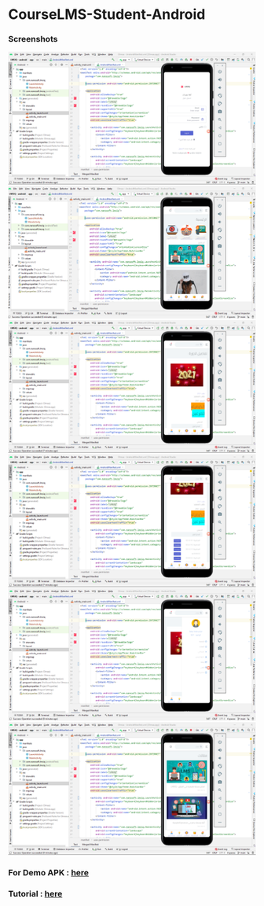 # CourseLMS-Student-Android

### Screenshots

<img src = "Screenshots/Screenshot_1.png" />
<img src = "Screenshots/Screenshot_2.png" />
<img src = "Screenshots/Screenshot_3.png" />
<img src = "Screenshots/Screenshot_4.png" />
<img src = "Screenshots/Screenshot_5.png" />
<img src = "Screenshots/Screenshot_6.png" />

### For Demo APK : [here](https://github.com/tarzan0420/CourseLMS-Student-Android/blob/main/Demo/LMSIQ.apk)
### Tutorial : [here](https://github.com/tarzan0420/CourseLMS-Student-Android/blob/main/Demo/LMSIQ.mp4)